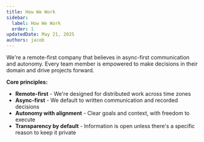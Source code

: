 ```yaml
---
title: How We Work
sidebar:
  label: How We Work
  order: 1
updatedDate: May 21, 2025
authors: jacob
---
```


We're a remote-first company that believes in async-first communication and autonomy. Every team member is empowered to make decisions in their domain and drive projects forward.

**Core principles:**
- **Remote-first** - We're designed for distributed work across time zones
- **Async-first** - We default to written communication and recorded decisions
- **Autonomy with alignment** - Clear goals and context, with freedom to execute
- **Transparency by default** - Information is open unless there's a specific reason to keep it private